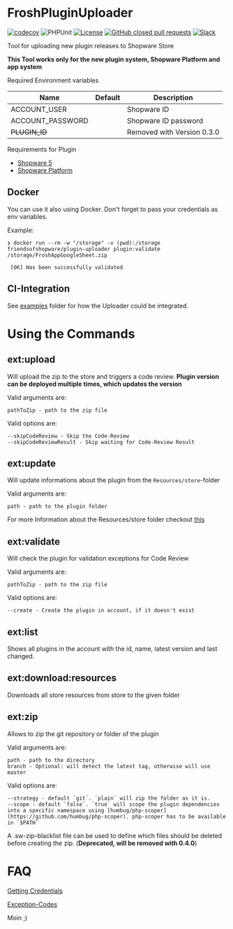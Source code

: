 # FroshPluginUploader
[![codecov](https://codecov.io/gh/FriendsOfShopware/FroshPluginUploader/branch/master/graph/badge.svg)](https://codecov.io/gh/FriendsOfShopware/FroshPluginUploader)
![PHPUnit](https://github.com/FriendsOfShopware/FroshPluginUploader/workflows/PHPUnit/badge.svg)
[![License](https://img.shields.io/github/license/FriendsOfShopware/FroshPluginUploader.svg)](https://github.com/FriendsOfShopware/FroshPluginUploader/blob/master/license.txt)
[![GitHub closed pull requests](https://img.shields.io/github/issues-pr-closed/FriendsOfShopware/FroshPluginUploader.svg)](https://github.com/FriendsOfShopware/FroshPluginUploader/pulls)
[![Slack](https://img.shields.io/badge/chat-on%20slack-%23ECB22E)](https://slack.shopware.com?utm_source=badge&utm_medium=badge&utm_campaign=pr-badge)

Tool for uploading new plugin releases to Shopware Store

**This Tool works only for the new plugin system, Shopware Platform and app system**

Required Environment variables

| Name             	| Default 	| Description                                                         	|
|------------------	|---------	|---------------------------------------------------------------------	|
| ACCOUNT_USER     	|         	| Shopware ID                                                         	|
| ACCOUNT_PASSWORD 	|         	| Shopware ID password                                                	|
| ~~PLUGIN_ID~~    	|         	| Removed with Version 0.3.0 	                                        |

Requirements for Plugin

* [Shopware 5](https://github.com/FriendsOfShopware/FroshPluginUploader/wiki/Shopware-5-Plugins)
* [Shopware Platform](https://github.com/FriendsOfShopware/FroshPluginUploader/wiki/Shopware-Platform-Plugin)

## Docker

You can use it also using Docker. Don't forget to pass your credentials as env variables.

Example: 
```
❯ docker run --rm -w "/storage" -v (pwd):/storage friendsofshopware/plugin-uploader plugin:validate /storage/FroshAppGoogleSheet.zip

 [OK] Has been successfully validated                                           
```

## CI-Integration

See [examples](https://github.com/FriendsOfShopware/FroshPluginUploader/tree/master/examples/ci) folder for how the Uploader could be integrated.

# Using the Commands

## ext:upload

Will upload the zip to the store and triggers a code review.
**Plugin version can be deployed multiple times, which updates the version**

Valid arguments are:

```
pathToZip - path to the zip file
```

Valid options are:
```
--skipCodeReview - Skip the Code-Review
--skipCodeReviewResult - Skip waiting for Code-Review Result
```


## ext:update

Will update informations about the plugin from the `Resources/store`-folder

Valid arguments are:

```
path - path to the plugin folder
```

For more Information about the Resources/store folder checkout [this](https://github.com/FriendsOfShopware/FroshPluginUploader/wiki/Resources-store-Folder)

## ext:validate

Will check the plugin for validation exceptions for Code Review

Valid arguments are:

```
pathToZip - path to the zip file
```

Valid options are:
```
--create - Create the plugin in account, if it doesn't exist
```

## ext:list

Shows all plugins in the account with the id, name, latest version and last changed.

## ext:download:resources

Downloads all store resources from store to the given folder

## ext:zip

Allows to zip the git repository or folder of the plugin

Valid arguments are:
```
path - path to the directory
branch - Optional: will detect the latest tag, otherwise will use master
```

Valid options are:
```
--strategy - default `git`. `plain` will zip the folder as it is.
--scope - default `false`. `true` will scope the plugin dependencies into a specific namespace using [humbug/php-scoper](https://github.com/humbug/php-scoper). php-scoper has to be available in `$PATH`
```

A .sw-zip-blacklist file can be used to define which files should be deleted before creating the zip. (**Deprecated, will be removed with 0.4.0**)

# FAQ

[Getting Credentials](https://github.com/FriendsOfShopware/FroshPluginUploader/wiki/Getting-Credentials)

[Exception-Codes](https://github.com/FriendsOfShopware/FroshPluginUploader/wiki/PluginsException-Codes)

Moin ;)
